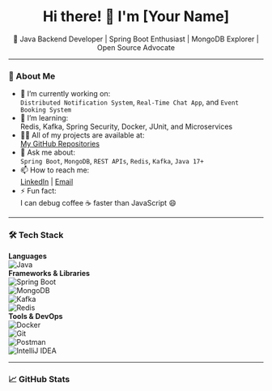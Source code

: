 <h1 align="center">Hi there! 👋 I'm [Your Name]</h1>

<p align="center">
  🚀 Java Backend Developer | Spring Boot Enthusiast | MongoDB Explorer | Open Source Advocate
</p>

---

### 🌱 About Me

- 🔭 I’m currently working on:  
  `Distributed Notification System`, `Real-Time Chat App`, and `Event Booking System`  
- 🌱 I’m learning:  
  Redis, Kafka, Spring Security, Docker, JUnit, and Microservices  
- 👨‍💻 All of my projects are available at:  
  [My GitHub Repositories](https://github.com/yourusername?tab=repositories)  
- 💬 Ask me about:  
  `Spring Boot`, `MongoDB`, `REST APIs`, `Redis`, `Kafka`, `Java 17+`  
- 📫 How to reach me:  
  [LinkedIn](https://linkedin.com/in/yourprofile) | [Email](mailto:youremail@example.com)  
- ⚡ Fun fact:  
  I can debug coffee ☕ faster than JavaScript 😄

---

### 🛠️ Tech Stack

**Languages**  
![Java](https://img.shields.io/badge/Java-%23ED8B00.svg?style=for-the-badge&logo=java&logoColor=white)  
**Frameworks & Libraries**  
![Spring Boot](https://img.shields.io/badge/SpringBoot-6DB33F?style=for-the-badge&logo=springboot&logoColor=white)  
![MongoDB](https://img.shields.io/badge/MongoDB-4EA94B?style=for-the-badge&logo=mongodb&logoColor=white)  
![Kafka](https://img.shields.io/badge/ApacheKafka-231F20?style=for-the-badge&logo=apachekafka&logoColor=white)  
![Redis](https://img.shields.io/badge/Redis-D9281A?style=for-the-badge&logo=redis&logoColor=white)  
**Tools & DevOps**  
![Docker](https://img.shields.io/badge/Docker-2496ED?style=for-the-badge&logo=docker&logoColor=white)  
![Git](https://img.shields.io/badge/Git-F05032?style=for-the-badge&logo=git&logoColor=white)  
![Postman](https://img.shields.io/badge/Postman-FF6C37?style=for-the-badge&logo=postman&logoColor=white)  
![IntelliJ IDEA](https://img.shields.io/badge/IntelliJIDEA-000000?style=for-the-badge&logo=intellijidea&logoColor=white)

---

### 📈 GitHub Stats

<p align="center">
  <img width="47%" src="https://github-readme-stats.vercel.app/api?usern
